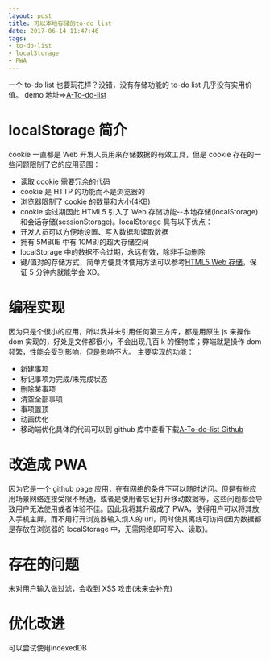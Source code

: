 ```yaml
---
layout: post
title: 可以本地存储的to-do list
date: 2017-06-14 11:47:46
tags: 
- to-do-list
- localStorage
- PWA
---
```


一个 to-do list 也要玩花样？没错，没有存储功能的 to-do list 几乎没有实用价值。
demo 地址=>[A-To-do-list](https://mccarthey.github.io/A-To-do-list)

# localStorage 简介

cookie 一直都是 Web 开发人员用来存储数据的有效工具，但是 cookie 存在的一些问题限制了它的应用范围：

* 读取 cookie 需要冗余的代码
* cookie 是 HTTP 的功能而不是浏览器的
* 浏览器限制了 cookie 的数量和大小(4KB)
* cookie 会过期因此 HTML5 引入了 Web 存储功能--本地存储(localStorage)和会话存储(sessionStorage)。localStorage 具有以下优点：
* 开发人员可以方便地设置、写入数据和读取数据
* 拥有 5MB(IE 中有 10MB)的超大存储空间
* localStorage 中的数据不会过期，永远有效，除非手动删除
* 键/值对的存储方式，简单方便具体使用方法可以参考[HTML5 Web 存储](http://www.w3school.com.cn/html5/html_5_webstorage.asp)，保证 5 分钟内就能学会 XD。

# 编程实现

因为只是个很小的应用，所以我并未引用任何第三方库，都是用原生 js 来操作 dom 实现的，好处是文件都很小，不会出现几百 k 的怪物库；弊端就是操作 dom 频繁，性能会受到影响，但是影响不大。
主要实现的功能：

* 新建事项
* 标记事项为完成/未完成状态
* 删除某事项
* 清空全部事项
* 事项置顶
* 动画优化
* 移动端优化具体的代码可以到 github 库中查看下载[A-To-do-list Github](https://github.com/McCarthey/A-To-do-list)

# 改造成 PWA

因为它是一个 github page 应用，在有网络的条件下可以随时访问。但是有些应用场景网络连接受限不畅通，或者是使用者忘记打开移动数据等，这些问题都会导致用户无法使用或者体验不佳。因此我将其升级成了 PWA，使得用户可以将其放入手机主屏，而不用打开浏览器输入烦人的 url，同时使其离线可访问(因为数据都是存放在浏览器的 localStorage 中，无需网络即可写入、读取)。

# 存在的问题

未对用户输入做过滤，会收到 XSS 攻击(未来会补充)

# 优化改进

可以尝试使用indexedDB
